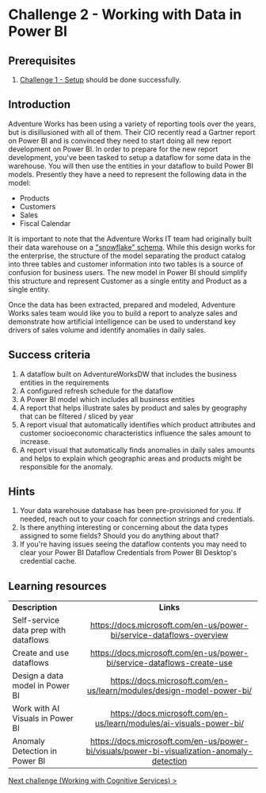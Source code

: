 # Challenge 2 - Working with Data in Power BI

## Prerequisites

1. [Challenge 1 - Setup](./01-Setup.md) should be done successfully.


## Introduction

Adventure Works has been using a variety of reporting tools over the years, but is disillusioned with all of them.  Their CIO recently read a Gartner report on Power BI and is convinced they need to start doing all new report development on Power BI.  In order to prepare for the new report development, you've been tasked to setup a dataflow for some data in the warehouse. You will then use the entities in your dataflow to build Power BI models.  Presently they have a need to represent the following data in the model:
*   Products
*   Customers
*   Sales
*   Fiscal Calendar

It is important to note that the Adventure Works IT team had originally built their data warehouse on a ["snowflake" schema](https://learning.oreilly.com/library/view/data-warehousing-fundamentals/9780471412540/9780471412540_the_snowflake_schema.html).  While this design works for the enterprise, the structure of the model separating the product catalog into three tables and customer information into two tables is a source of confusion for business users.  The new model in Power BI should simplify this structure and represent Customer as a single entity and Product as a single entity.

Once the data has been extracted, prepared and modeled, Adventure Works sales team would like you to build a report to analyze sales and demonstrate how artificial intelligence can be used to understand key drivers of sales volume and identify anomalies in daily sales.

## Success criteria
1.  A dataflow built on AdventureWorksDW that includes the business entities in the requirements
1.  A configured refresh schedule for the dataflow
1.  A Power BI model which includes all business entities
1.  A report that helps illustrate sales by product and sales by geography that can be filtered / sliced by year
1.  A report visual that automatically identifies which product attributes and customer socioeconomic characteristics influence the sales amount to increase.
1.  A report visual that automatically finds anomalies in daily sales amounts and helps to explain which geographic areas and products might be responsible for the anomaly.


## Hints

1. Your data warehouse database has been pre-provisioned for you. If needed, reach out to your coach for connection strings and credentials.
1. Is there anything interesting or concerning about the data types assigned to some fields?  Should you do anything about that?
1. If you're having issues seeing the dataflow contents you may need to clear your Power BI Dataflow Credentials from Power BI Desktop's credential cache.


## Learning resources

|                                            |                                                                                                                                                       |
| ------------------------------------------ | :---------------------------------------------------------------------------------------------------------------------------------------------------: |
| **Description**                            |                                                                       **Links**                                                                       |
| Self-service data prep with dataflows | <https://docs.microsoft.com/en-us/power-bi/service-dataflows-overview> |
| Create and use dataflows | <https://docs.microsoft.com/en-us/power-bi/service-dataflows-create-use>  |
| Design a data model in Power BI | <https://docs.microsoft.com/en-us/learn/modules/design-model-power-bi/> |
| Work with AI Visuals in Power BI| <https://docs.microsoft.com/en-us/learn/modules/ai-visuals-power-bi/>|
| Anomaly Detection in Power BI| <https://docs.microsoft.com/en-us/power-bi/visuals/power-bi-visualization-anomaly-detection>|

[Next challenge (Working with Cognitive Services) >](./03-CognitiveServices.md)
